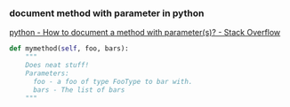 ### document method with parameter in python


[python - How to document a method with parameter(s)? - Stack Overflow](https://stackoverflow.com/questions/9195455/how-to-document-a-method-with-parameters "python - How to document a method with parameter(s)? - Stack Overflow")


 

```python
def mymethod(self, foo, bars):
    """
    Does neat stuff!
    Parameters:
      foo - a foo of type FooType to bar with.
      bars - The list of bars
    """

```
